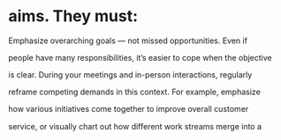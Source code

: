 # aims. They must:

Emphasize overarching goals — not missed opportunities. Even if

people have many responsibilities, it’s easier to cope when the objective

is clear. During your meetings and in-person interactions, regularly

reframe competing demands in this context. For example, emphasize

how various initiatives come together to improve overall customer

service, or visually chart out how diﬀerent work streams merge into a